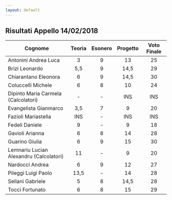 ```yaml
---
layout: default
---
```


Risultati Appello 14/02/2018
----------------------------

| Cognome                                 | Teoria | Esonero | Progetto | Voto Finale |
|-----------------------------------------|:------:|:-------:|:--------:|:-----------:|
| Antonini Andrea Luca                    | 3      | 9       | 13       | 25          |
| Brizi Leonardo                          | 5,5    | 9       | 14,5     | 29          |
| Chiarantano Eleonora                    | 6      | 9       | 14,5     | 30          |
| Coluccelli Michele                      | 6      | 8       | 10       | 24          |
| Dipinto Maria Carmela (Calcolatori)     | -      | -       | INS      | INS         |
| Evangelista Gianmarco                   | 3,5    | 7       | 9        | 20          |
| Fazioli Mariastella                     | INS    | -       | INS      | INS         |
| Fedeli Daniele                          | 9      | -       | 9        | 18          |
| Gavioli Arianna                         | 6      | 8       | 14       | 28          |
| Guarino Giulia                          | 6      | 9       | 15       | 30          |
| Lemnariu Lucian Alexandru (Calcolatori) | 11     | -       | 9        | 20          |
| Nardocci Andrea                         | 6      | 9       | 12       | 27          |
| Pileggi Luigi Paolo                     | 13,5   | -       | 14       | 28          |
| Sellani Gabriele                        | 5      | 8       | 14,5     | 28          |
| Tocci Fortunato                         | 6      | 8       | 15       | 29          |

